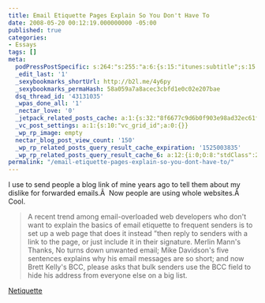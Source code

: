 ```yaml
---
title: Email Etiquette Pages Explain So You Don't Have To
date: 2008-05-20 00:12:19.000000000 -05:00
published: true
categories:
- Essays
tags: []
meta:
  podPressPostSpecific: s:264:"s:255:"a:6:{s:15:"itunes:subtitle";s:15:"##PostExcerpt##";s:14:"itunes:summary";s:15:"##PostExcerpt##";s:15:"itunes:keywords";s:17:"##WordPressCats##";s:13:"itunes:author";s:10:"##Global##";s:15:"itunes:explicit";s:7:"Default";s:12:"itunes:block";s:7:"Default";}";";
  _edit_last: '1'
  _sexybookmarks_shortUrl: http://b2l.me/4y6py
  _sexybookmarks_permaHash: 58a059a7a8acec3cbfd1e0c02e207bae
  dsq_thread_id: '43131035'
  _wpas_done_all: '1'
  _nectar_love: '0'
  _jetpack_related_posts_cache: a:1:{s:32:"8f6677c9d6b0f903e98ad32ec61f8deb";a:2:{s:7:"expires";i:1471030918;s:7:"payload";a:3:{i:0;a:1:{s:2:"id";i:644;}i:1;a:1:{s:2:"id";i:1278;}i:2;a:1:{s:2:"id";i:1285;}}}}
  _vc_post_settings: a:1:{s:10:"vc_grid_id";a:0:{}}
  _wp_rp_image: empty
  nectar_blog_post_view_count: '150'
  _wp_rp_related_posts_query_result_cache_expiration: '1525003835'
  _wp_rp_related_posts_query_result_cache_6: a:12:{i:0;O:8:"stdClass":2:{s:7:"post_id";s:3:"747";s:5:"score";s:17:"47.68987093835278";}i:1;O:8:"stdClass":2:{s:7:"post_id";s:3:"725";s:5:"score";s:17:"43.28140630941861";}i:2;O:8:"stdClass":2:{s:7:"post_id";s:3:"741";s:5:"score";s:17:"41.57854170945029";}i:3;O:8:"stdClass":2:{s:7:"post_id";s:3:"850";s:5:"score";s:17:"40.20893729258303";}i:4;O:8:"stdClass":2:{s:7:"post_id";s:4:"8086";s:5:"score";s:18:"37.170077080516116";}i:5;O:8:"stdClass":2:{s:7:"post_id";s:4:"2861";s:5:"score";s:18:"37.170077080516116";}i:6;O:8:"stdClass":2:{s:7:"post_id";s:4:"2074";s:5:"score";s:18:"37.170077080516116";}i:7;O:8:"stdClass":2:{s:7:"post_id";s:4:"1423";s:5:"score";s:18:"37.170077080516116";}i:8;O:8:"stdClass":2:{s:7:"post_id";s:3:"722";s:5:"score";s:18:"37.170077080516116";}i:9;O:8:"stdClass":2:{s:7:"post_id";s:3:"717";s:5:"score";s:18:"37.170077080516116";}i:10;O:8:"stdClass":2:{s:7:"post_id";s:3:"686";s:5:"score";s:18:"37.170077080516116";}i:11;O:8:"stdClass":2:{s:7:"post_id";s:3:"684";s:5:"score";s:18:"37.170077080516116";}}
permalink: "/email-etiquette-pages-explain-so-you-dont-have-to/"
---
```

I use to send people a blog link of mine years ago to tell them about my dislike for forwarded emails.Â  Now people are using whole websites.Â  Cool.</p>
>A recent trend among email-overloaded web developers who don't want to explain the basics of email etiquette to frequent senders is to set up a web page that does it instead ”then reply to senders with a link to the page, or just include it in their signature. Merlin Mann's Thanks, No turns down unwanted email; Mike Davidson's five sentences explains why his email messages are so short; and now Brett Kelly's BCC, please asks that bulk senders use the BCC field to hide his address from everyone else on a big list.</p></blockquote>
<p><a href="http://lifehacker.com/391932/email-etiquette-pages-explain-so-you-dont-have-to" rel="nofollow">Netiquette </a></p>
